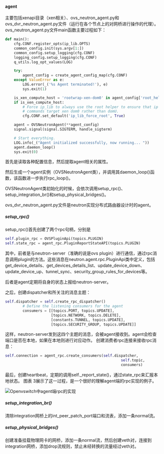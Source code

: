 #### agent
主要包括xenapi目录（xen相关）、ovs_neutron_agent.py和ovs_dvr_neutron_agent.py文件（运行在各个节点上的对网桥进行操作的代理）。
ovs_neutron_agent.py文件main函数主要过程如下：
```python
def main():
    cfg.CONF.register_opts(ip_lib.OPTS)
    common_config.init(sys.argv[1:])
    common_config.setup_logging(cfg.CONF)
    logging_config.setup_logging(cfg.CONF)
    q_utils.log_opt_values(LOG)

    try:
        agent_config = create_agent_config_map(cfg.CONF)
    except ValueError as e:
        LOG.error(_('%s Agent terminated!'), e)
        sys.exit(1)

    is_xen_compute_host = 'rootwrap-xen-dom0' in agent_config['root_helper']
    if is_xen_compute_host:
        # Force ip_lib to always use the root helper to ensure that ip
        # commands target xen dom0 rather than domU.
        cfg.CONF.set_default('ip_lib_force_root', True)

    agent = OVSNeutronAgent(**agent_config)
    signal.signal(signal.SIGTERM, handle_sigterm)

    # Start everything.
    LOG.info(_("Agent initialized successfully, now running... "))
    agent.daemon_loop()
    sys.exit(0)
```

首先是读取各种配置信息，然后提取agent相关的属性。

然后生成一个agent实例（OVSNeutronAgent类），并调用其daemon_loop()函数，该函数进一步执行rpc_loop()。

OVSNeutronAgent类初始化的时候，会依次调用setup_rpc()、setup_integration_br()和setup_physical_bridges()。

ovs_dvr_neutron_agent.py文件是neutron实现分布式路由器设计时的agent。

##### setup_rpc()
setup_rpc()首先创建了两个rpc句柄，分别是
```python
self.plugin_rpc = OVSPluginApi(topics.PLUGIN)
self.state_rpc = agent_rpc.PluginReportStateAPI(topics.PLUGIN)
```

其中，前者是与neutron-server（准确的说是ovs plugin）进行通信，通过rpc消息调用plugin的方法。这些消息在neutron.agent.rpc.PluginApi类中定义，包括get_device_details、get_devices_details_list、update_device_down、update_device_up、tunnel_sync、security_group_rules_for_devices等。

后者是agent定期将自身的状态上报给neutron-server。

之后，创建dispatcher和所关注的消息主题：
```python
self.dispatcher = self.create_rpc_dispatcher()
        # Define the listening consumers for the agent
        consumers = [[topics.PORT, topics.UPDATE],
                     [topics.NETWORK, topics.DELETE],
                     [constants.TUNNEL, topics.UPDATE],
                     [topics.SECURITY_GROUP, topics.UPDATE]]
```
这样，neutron-server发到这四个主题的消息，会被agent接收到。agent会检查端口是否在本地，如果在本地则进行对应动作。
创建消费者rpc连接来接收rpc消息：
```python
self.connection = agent_rpc.create_consumers(self.dispatcher,
                                                     self.topic,
                                                     consumers)
```
最后，创建heartbeat，定期的调用self._report_state()，通过state_rpc来汇报本地状态。
图表 3展示了这一过程，是一个很好的理解agent端的rpc实现的例子。

![Openvswitch中agent端rpc的实现](../../_images/neutron.plugin.openvswitch.agent.ovs_neutron_agent.OVSNeutronAgent.png)

##### setup_integration_br()
清除integration网桥上的int_peer_patch_port端口和流表，添加一条normal流。

##### setup_physical_bridges()
创建准备挂载物理网卡的网桥，添加一条normal流，然后创建veth对，连接到integration网桥，添加drop流规则，禁止未经转换的流量经过veth对。
